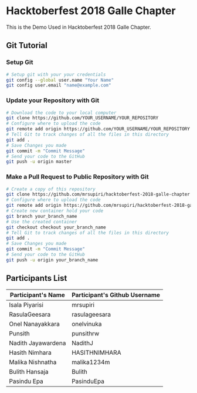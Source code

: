 
# Hacktoberfest 2018 Galle Chapter
This is the Demo Used in Hacktoberfest 2018 Galle Chapter. 

## Git Tutorial
### Setup Git
```bash
# Setup git with your your credentials
git config --global user.name "Your Name"
git config user.email "name@example.com"
```
### Update your Repository with Git
```bash
# Download the code to your local computer
git clone https://github.com/YOUR_USERNAME/YOUR_REPOSITORY
# Configure where to upload the code
git remote add origin https://github.com/YOUR_USERNAME/YOUR_REPOSITORY
# Tell Git to track changes of all the files in this directory
git add .
# Save Changes you made
git commit -m "Commit Message"
# Send your code to the GitHub
git push -u origin master
```

### Make a Pull Request to Public Repository with Git
```bash
# Create a copy of this repository
git clone https://github.com/mrsupiri/hacktoberfest-2018-galle-chapter
# Configure where to upload the code
git remote add origin https://github.com/mrsupiri/hacktoberfest-2018-galle-chapter
# Create new container hold your code
git branch your_branch_name
# Use the created container
git checkout checkout your_branch_name
# Tell Git to track changes of all the files in this directory
git add .
# Save Changes you made
git commit -m "Commit Message"
# Send your code to the GitHub
git push -u origin your_branch_name
```
###

## Participants List
| Participant's Name | Participant's Github Username |
|------------------|-----------------------------|
|Isala Piyarisi|mrsupiri|
|RasulaGeesara|rasulageesara|
|Onel Nanayakkara|onelvinuka|
|Punsith|punsithrw|
|Nadith Jayawardena|NadithJ|
|Hasith Nimhara|HASITHNIMHARA|
|Malika Nishnatha|malika1234m|
|Bulith Hansaja|Bulith|
|Pasindu Epa|PasinduEpa|
